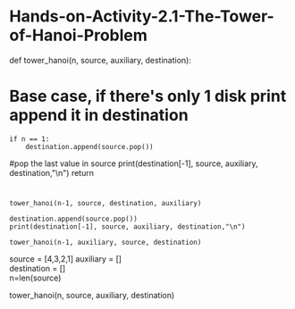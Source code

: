 # Hands-on-Activity-2.1-The-Tower-of-Hanoi-Problem

def tower_hanoi(n, source, auxiliary, destination):
# Base case, if there's only 1 disk print append it in destination
    if n == 1:
        destination.append(source.pop())
#pop the last value in source
        print(destination[-1], source, auxiliary, destination,"\n")
        return
# 
    tower_hanoi(n-1, source, destination, auxiliary)

    destination.append(source.pop())
    print(destination[-1], source, auxiliary, destination,"\n")
    
    tower_hanoi(n-1, auxiliary, source, destination)


source = [4,3,2,1]
auxiliary = []         
destination = []  
n=len(source)     

tower_hanoi(n, source, auxiliary, destination)

